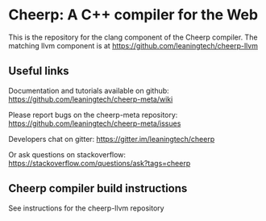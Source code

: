 Cheerp: A C++ compiler for the Web
==================================

This is the repository for the clang component of the Cheerp compiler.
The matching llvm component is at https://github.com/leaningtech/cheerp-llvm

Useful links
------------

Documentation and tutorials available on github:
https://github.com/leaningtech/cheerp-meta/wiki

Please report bugs on the cheerp-meta repository:
https://github.com/leaningtech/cheerp-meta/issues

Developers chat on gitter:
https://gitter.im/leaningtech/cheerp

Or ask questions on stackoverflow:
https://stackoverflow.com/questions/ask?tags=cheerp

Cheerp compiler build instructions
----------------------------------

See instructions for the cheerp-llvm repository

